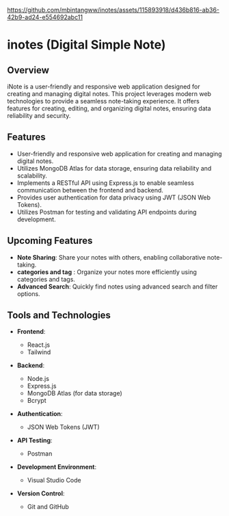 https://github.com/mbintangww/inotes/assets/115893918/d436b816-ab36-42b9-ad24-e554692abc11
# inotes (Digital Simple Note)

## Overview
iNote is a user-friendly and responsive web application designed for creating and managing digital notes. This project leverages modern web technologies to provide a seamless note-taking experience. It offers features for creating, editing, and organizing digital notes, ensuring data reliability and security.

## Features
- User-friendly and responsive web application for creating and managing digital notes.
- Utilizes MongoDB Atlas for data storage, ensuring data reliability and scalability.
- Implements a RESTful API using Express.js to enable seamless communication between the frontend and backend.
- Provides user authentication for data privacy using JWT (JSON Web Tokens).
- Utilizes Postman for testing and validating API endpoints during development.
 
## Upcoming Features
- **Note Sharing**: Share your notes with others, enabling collaborative note-taking.
- **categories and tag** : Organize your notes more efficiently using categories and tags.
- **Advanced Search**: Quickly find notes using advanced search and filter options.

## Tools and Technologies
- **Frontend**:
  - React.js
  - Tailwind

- **Backend**:
  - Node.js
  - Express.js
  - MongoDB Atlas (for data storage)
  - Bcrypt

- **Authentication**:
  - JSON Web Tokens (JWT)

- **API Testing**:
  - Postman

- **Development Environment**:
  - Visual Studio Code

- **Version Control**:
  - Git and GitHub
  


